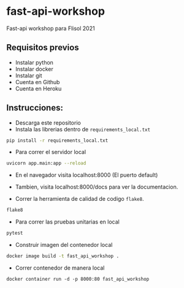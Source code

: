 # fast-api-workshop
Fast-api workshop para Flisol 2021

## Requisitos previos

- Instalar python
- Instalar docker
- Instalar git
- Cuenta en Github
- Cuenta en Heroku

## Instrucciones:

- Descarga este repositorio
- Instala las librerias dentro de `requirements_local.txt`

```bash
pip install -r requirements_local.txt
```

- Para correr el servidor local

```bash
uvicorn app.main:app --reload
```

- En el navegador visita localhost:8000 (El puerto default)

- Tambien, visita localhost:8000/docs para ver la documentacion.

- Correr la herramienta de calidad de codigo `flake8`.

```bash
flake8
```

- Para correr las pruebas unitarias en local

```bash
pytest
```

- Construir imagen del contenedor local

```bash
docker image build -t fast_api_workshop .
```

- Correr contenedor de manera local

```
docker container run -d -p 8000:80 fast_api_workshop
```

